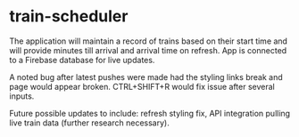 # train-scheduler
The application will maintain a record of trains based on their start time and will provide minutes till arrival and arrival time on refresh. App is connected to a Firebase database for live updates.

A noted bug after latest pushes were made had the styling links break and page would appear broken. CTRL+SHIFT+R would fix issue after several inputs.

Future possible updates to include: refresh styling fix, API integration pulling live train data (further research necessary).